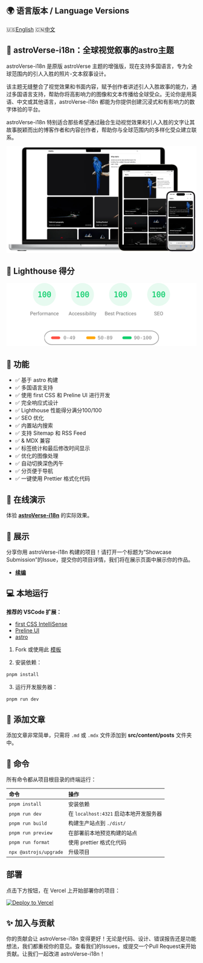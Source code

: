 ## 🌍 语言版本 / Language Versions

🇺🇸[English](README.md) 🇨🇳[中文](README_CN.md)

## 🚀 **astroVerse-i18n**：全球视觉叙事的astro主题

astroVerse-i18n 是原版 astroVerse 主题的增强版，现在支持多国语言，专为全球范围内的引人入胜的照片-文本叙事设计。

该主题无缝整合了视觉效果和书面内容，赋予创作者讲述引人入胜故事的能力，通过多国语言支持，帮助你将高影响力的图像和文本传播给全球受众。无论你是用英语、中文或其他语言，astroVerse-i18n 都能为你提供创建沉浸式和有影响力的数字体验的平台。

astroVerse-i18n 特别适合那些希望通过融合生动视觉效果和引人入胜的文字让其故事脱颖而出的博客作者和内容创作者，帮助你与全球范围内的多样化受众建立联系。

<img src="public/screenshot.webp" alt="astroVerse-i18n 截图" />

## 💯 Lighthouse 得分

<p align="center">
  <a href="https://pagespeed.web.dev/analysis?url=https%3A%2F%2Fverse-i18n.vercel.app%2F">
    <img width="510" alt="astroVerse-i18n Lighthouse 得分" src="public/astroverse-i18n-lighthouse-score.svg">
  <a>
</p>

## 🎉 功能

- ✅ 基于 astro 构建
- ✅ 多国语言支持
- ✅ 使用 first CSS 和 Preline UI 进行开发
- ✅ 完全响应式设计
- ✅ Lighthouse 性能得分满分100/100
- ✅ SEO 优化
- ✅ 内置站内搜索
- ✅ 支持 Sitemap 和 RSS Feed
- ✅  & MDX 兼容
- ✅ 标签统计和最后修改时间显示
- ✅ 优化的图像处理
- ✅ 自动切换深色丙午
- ✅ 分页便于导航
- ✅ 一键使用 Prettier 格式化代码

## 🎡 在线演示

体验 [**astroVerse-i18n**](https://verse-i18n.vercel.app) 的实际效果。

## 🌆 展示

分享你用 astroVerse-i18n 构建的项目！请打开一个标题为“Showcase Submission”的Issue，提交你的项目详情，我们将在展示页面中展示你的作品。

- [**续编**](https://xubian.com)

## 💻 本地运行

**推荐的 VSCode 扩展：**

- [first CSS IntelliSense](https://marketplace.visualstudio.com/items?itemName=bradlc.vscode-tailwind)
- [Preline UI](https://preline.co/)
- [astro](https://marketplace.visualstudio.com/items?itemName=astro-build.astro-vscode)

1. Fork 或使用此 [模板](https://github.com/isooosi/astroverse-i18n)

2. 安装依赖：

```bash
pnpm install
```

3. 运行开发服务器：

```bash
pnpm run dev
```

## 📄 添加文章

添加文章非常简单，只需将 `.md` 或 `.mdx` 文件添加到 **src/content/posts** 文件夹中。

## 🧞 命令

所有命令都从项目根目录的终端运行：

| 命令                   | 操作                                   |
| :--------------------- | :------------------------------------- |
| `pnpm install`         | 安装依赖                               |
| `pnpm run dev`         | 在 `localhost:4321` 启动本地开发服务器 |
| `pnpm run build`       | 构建生产站点到 `./dist/`               |
| `pnpm run preview`     | 在部署前本地预览构建的站点             |
| `pnpm run format`      | 使用 prettier 格式化代码               |
| `npx @astrojs/upgrade` | 升级项目                               |

## 部署

点击下方按钮，在 Vercel 上开始部署你的项目：

[![Deploy to Vercel](https://vercel.com/button)](https://vercel.com/import/project?template=https://github.com/isooosi/astroverse-i18n)

## ✨ 加入与贡献

你的贡献会让 astroVerse-i18n 变得更好！无论是代码、设计、错误报告还是功能想法，我们都重视你的意见。查看我们的Issues，或提交一个Pull Request来开始贡献。让我们一起改进 astroVerse-i18n！
